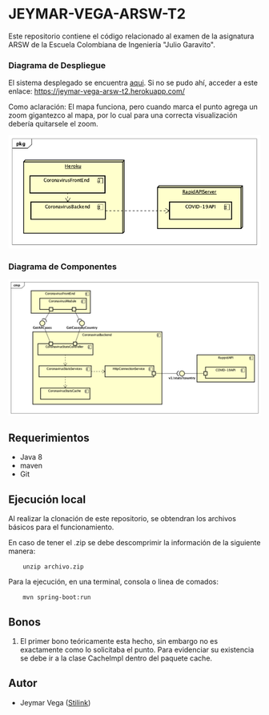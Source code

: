 # JEYMAR-VEGA-ARSW-T2

Este repositorio contiene el código relacionado al examen de la asignatura ARSW de la Escuela Colombiana de Ingeniería "Julio Garavito".

### Diagrama de Despliegue

El sistema desplegado se encuentra [aqui](https://jeymar-vega-arsw-t2.herokuapp.com/).
Si no se pudo ahí, acceder a este enlace: https://jeymar-vega-arsw-t2.herokuapp.com/

Como aclaración: El mapa funciona, pero cuando marca el punto agrega un zoom gigantezco al mapa, por lo cual para una correcta visualización debería quitarsele el zoom.

![](ArchitectureDiagrams/DeploymentDiagram.png)

### Diagrama de Componentes

![](ArchitectureDiagrams/ComponentDiagram.png)

## Requerimientos
* Java 8
* maven
* Git

## Ejecución local
Al realizar la clonación de este repositorio, se obtendran los archivos básicos para el funcionamiento.

En caso de tener el .zip se debe descomprimir la información de la siguiente manera:
```shell
	unzip archivo.zip
```


Para la ejecución, en una terminal, consola o linea de comados:
```shell
	mvn spring-boot:run
```

## Bonos

1. El primer bono teóricamente esta hecho, sin embargo no es exactamente como lo solicitaba el punto. Para evidenciar su existencia se debe ir a la clase CacheImpl dentro del paquete cache.


## Autor
* Jeymar Vega ([Stilink](https://github.com/Stilink))
